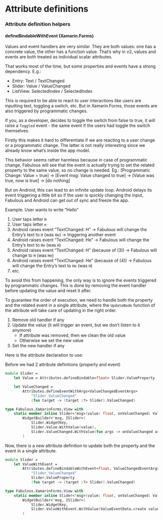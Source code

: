 # Attribute definitions

### Attribute definition helpers&#x20;

#### defineBindableWithEvent (Xamarin.Forms)&#x20;

Values and event handlers are very similar. They are both values: one has a concrete value, the other has a function value. That’s why in v2, values and events are both treated as individual scalar attributes.

That works most of the time, but some properties and events have a strong dependency. E.g.:

* Entry: Text / TextChanged
* Slider: Value / ValueChanged
* ListView: SelectedIndex / SelectedIndex

This is required to be able to react to user interactions like users are inputting text, toggling a switch, etc. But in Xamarin.Forms, those events are also triggered by programmatic changes.

If you, as a developer, decides to toggle the switch from false to true, it will raise a `Toggled` event - the same event if the users had toggle the switch themselves.

Firstly this makes it hard to differentiate if we are reacting to a user change or a programmatic change. The latter is not really interesting since we already know what’s inside the app model.

This behavior seems rather harmless because in case of programmatic change, Fabulous will see that the event is actually trying to set the related property to the same value, so no change is needed. Eg.: \[Programmatic Change: Value = true] -> \[Event msg: Value changed to true] -> \[Value was true, now is true] -> \[do nothing]

But on Android, this can lead to an infinite update loop. Android delays its event triggering a little bit so if the user is quickly changing the input, Fabulous and Android can get out of sync and freeze the app.

Example: User wants to write “Hello”

1. User taps letter `H`
2. User taps letter `e`
3. Android raises event “TextChanged: H” -> Fabulous will change the Entry’s text to `H` (was `He`) -> triggering another event
4. Android raises event “TextChanged: He” -> Fabulous will change the Entry’s text to `He` (was `H`)
5. Android raises event “TextChanged: H” (because of (3)) -> Fabulous will change to `H` (was `He`)
6. Android raises event “TextChanged: He” (because of (4)) -> Fabulous will change the Entry’s text to `He` (was `H`)
7. etc.

To avoid this from happening, the only way is to ignore the events triggered by programmatic changes. This is done by removing the event handler before updating the value and reset it after.

To guarantee the order of execution, we need to handle both the property and the related event in a single attribute, where the `UpdateNode` function of the attribute will take care of updating in the right order.

1. Remove old handler if any
2. Update the value (it will trigger an event, but we don’t listen to it anymore)
   * If attribute was removed, then we clean the old value
   * Otherwise we set the new value
3. Set the new handler if any

Here is the attribute declaration to use:

Before we had 2 attribute definitions (property and event)

```fsharp
module Slider =
    let Value = Attributes.defineBindable<float> Slider.ValueProperty

    let ValueChanged =
        Attributes.defineEventWithArgs<ValueChangedEventArgs>
            "Slider_ValueChanged"
            (fun target -> (target :?> Slider).ValueChanged)

type Fabulous.XamarinForms.View with
    static member inline Slider<'msg>(value: float, onValueChanged: ValueChangedEventArgs -> 'msg) =
        WidgetBuilder<'msg, ISlider>(
            Slider.WidgetKey,
            Slider.Value.WithValue(value),
            Slider.ValueChanged.WithValue(fun args -> onValueChanged args |> box)
        )
```

Now, there is a new attribute definition to update both the property and the event in a single attribute.

```fsharp
module Slider =
    let ValueWithEvent =
        Attributes.defineBindableWithEvent<float, ValueChangedEventArgs>
            "Slider_ValueChanged"
            Slider.ValueProperty
            (fun target -> (target :?> Slider).ValueChanged)

type Fabulous.XamarinForms.View with
    static member inline Slider<'msg>(value: float, onValueChanged: ValueChangedEventArgs -> 'msg) =
        WidgetBuilder<'msg, ISlider>(
            Slider.WidgetKey,
            Slider.ValueWithEvent.WithValue(ValueEventData.create value (fun args -> onValueChanged args |> box))
        )
```
